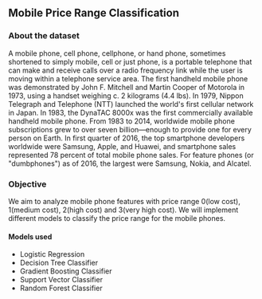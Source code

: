 ## Mobile Price Range Classification

### About the dataset
A mobile phone, cell phone, cellphone, or hand phone, sometimes shortened to simply mobile, cell or just phone, is a portable telephone that can make and receive calls over a radio frequency link while the user is moving within a telephone service area. The first handheld mobile phone was demonstrated by John F. Mitchell and Martin Cooper of Motorola in 1973, using a handset weighing c. 2 kilograms (4.4 lbs). In 1979, Nippon Telegraph and Telephone (NTT) launched the world's first cellular network in Japan. In 1983, the DynaTAC 8000x was the first commercially available handheld mobile phone. From 1983 to 2014, worldwide mobile phone subscriptions grew to over seven billion—enough to provide one for every person on Earth. In first quarter of 2016, the top smartphone developers worldwide were Samsung, Apple, and Huawei, and smartphone sales represented 78 percent of total mobile phone sales. For feature phones (or "dumbphones") as of 2016, the largest were Samsung, Nokia, and Alcatel.

### Objective
We aim to analyze mobile phone features with price range 0(low cost), 1(medium cost), 2(high cost) and 3(very high cost). We will implement different models to classify the price range for the mobile phones.

#### Models used
- Logistic Regression
- Decision Tree Classifier
- Gradient Boosting Classifier
- Support Vector Classifier
- Random Forest Classifier
